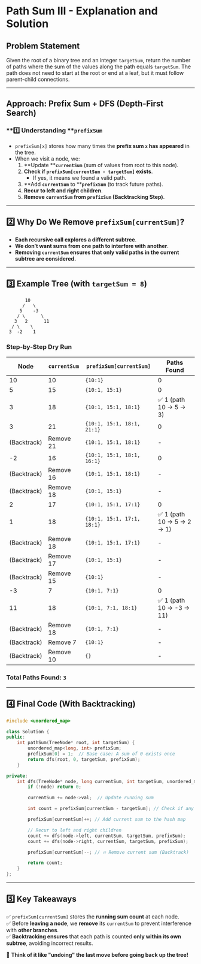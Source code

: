 # Path Sum III - Explanation and Solution

## Problem Statement

Given the root of a binary tree and an integer `targetSum`, return the number of paths where the sum of the values along the path equals `targetSum`. The path does not need to start at the root or end at a leaf, but it must follow parent-child connections.

---

## Approach: Prefix Sum + DFS (Depth-First Search)

### **1️⃣ Understanding ****`prefixSum`**

- `prefixSum[x]` stores how many times the **prefix sum ****`x`**** has appeared** in the tree.
- When we visit a node, we:
  1. **Update ****`currentSum`** (sum of values from root to this node).
  2. **Check if ****`prefixSum[currentSum - targetSum]`**** exists**.
     - If yes, it means we found a valid path.
  3. **Add ****`currentSum`**** to ****`prefixSum`** (to track future paths).
  4. **Recur to left and right children**.
  5. **Remove ****`currentSum`**** from ****`prefixSum`**** (Backtracking Step)**.

---

## **2️⃣ Why Do We Remove ****`prefixSum[currentSum]`****?**

- **Each recursive call explores a different subtree**.
- **We don’t want sums from one path to interfere with another**.
- **Removing ****`currentSum`**** ensures that only valid paths in the current subtree are considered.**

---

## **3️⃣ Example Tree (with ****`targetSum = 8`****)**

```
       10
      /   \
     5    -3
    / \      \
   3   2      11
  / \    \
 3  -2    1
```

### **Step-by-Step Dry Run**

| Node        | `currentSum` | `prefixSum[currentSum]`    | Paths Found               |
| ----------- | ------------ | -------------------------- | ------------------------- |
| 10          | 10           | `{10:1}`                   | 0                         |
| 5           | 15           | `{10:1, 15:1}`             | 0                         |
| 3           | 18           | `{10:1, 15:1, 18:1}`       | ✅ 1 (path 10 → 5 → 3)     |
| 3           | 21           | `{10:1, 15:1, 18:1, 21:1}` | 0                         |
| (Backtrack) | Remove 21    | `{10:1, 15:1, 18:1}`       | -                         |
| -2          | 16           | `{10:1, 15:1, 18:1, 16:1}` | 0                         |
| (Backtrack) | Remove 16    | `{10:1, 15:1, 18:1}`       | -                         |
| (Backtrack) | Remove 18    | `{10:1, 15:1}`             | -                         |
| 2           | 17           | `{10:1, 15:1, 17:1}`       | 0                         |
| 1           | 18           | `{10:1, 15:1, 17:1, 18:1}` | ✅ 1 (path 10 → 5 → 2 → 1) |
| (Backtrack) | Remove 18    | `{10:1, 15:1, 17:1}`       | -                         |
| (Backtrack) | Remove 17    | `{10:1, 15:1}`             | -                         |
| (Backtrack) | Remove 15    | `{10:1}`                   | -                         |
| -3          | 7            | `{10:1, 7:1}`              | 0                         |
| 11          | 18           | `{10:1, 7:1, 18:1}`        | ✅ 1 (path 10 → -3 → 11)   |
| (Backtrack) | Remove 18    | `{10:1, 7:1}`              | -                         |
| (Backtrack) | Remove 7     | `{10:1}`                   | -                         |
| (Backtrack) | Remove 10    | `{}`                       | -                         |

### **Total Paths Found:** `3`

---

## **4️⃣ Final Code (With Backtracking)**

```cpp
#include <unordered_map>

class Solution {
public:
    int pathSum(TreeNode* root, int targetSum) {
        unordered_map<long, int> prefixSum;
        prefixSum[0] = 1;  // Base case: A sum of 0 exists once
        return dfs(root, 0, targetSum, prefixSum);
    }

private:
    int dfs(TreeNode* node, long currentSum, int targetSum, unordered_map<long, int>& prefixSum) {
        if (!node) return 0;

        currentSum += node->val;  // Update running sum

        int count = prefixSum[currentSum - targetSum]; // Check if any valid path exists

        prefixSum[currentSum]++; // Add current sum to the hash map

        // Recur to left and right children
        count += dfs(node->left, currentSum, targetSum, prefixSum);
        count += dfs(node->right, currentSum, targetSum, prefixSum);

        prefixSum[currentSum]--; // 🔥 Remove current sum (Backtrack)

        return count;
    }
};
```

---

## **5️⃣ Key Takeaways**

✅ `prefixSum[currentSum]` stores the **running sum count** at each node.\
✅ Before **leaving a node**, we **remove** its `currentSum` to prevent interference with **other branches**.\
✅ **Backtracking ensures** that each path is counted **only within its own subtree**, avoiding incorrect results.

🚀 **Think of it like "undoing" the last move before going back up the tree!**



